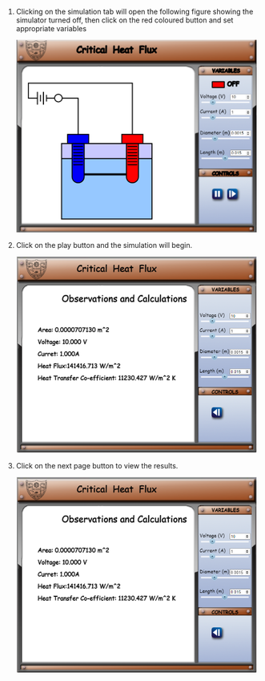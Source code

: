 1. Clicking on the simulation tab will open the following figure showing the simulator turned off, then click on the red coloured button and set appropriate variables<br>

   ![Alt text](images/2.png)

2. Click on the play button and the simulation will begin.<br>

   ![Alt text](images/4.png)

3. Click on the next page button to view the results.<br>

   ![Alt text](images/4.png)
